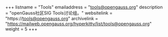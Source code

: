 +++
listname = "Tools"
emailaddress = "tools@opengauss.org"
description = "openGauss社区SIG Tools讨论组。"
websitelink = "https://tools@opengauss.org"
archivelink = "https://mailweb.opengauss.org/hyperkitty/list/tools@opengauss.org"
weight =  5
+++
